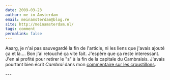 ```yaml
---
date: 2009-03-23
author: me in Amsterdam
email: meinamsterdam@blog.re
site: http://meinamsterdam.nl/
tags: comment
permalink: false
---
```


<p>
Aaarg, je n'ai pas sauvegardé la fin de l'article, ni les liens que j'avais ajouté ça et là.... Bon j'ai retouché ça vite fait. J'espère que ça reste interessant. J'en ai profité pour retirer le "s" à la fin de la capitale du Cambraisis. J'avais pourtant bien écrit <em>Cambrai</em> dans mon <a href="/les-oliebollen-ou-croustillons">commentaire sur les croustillons</a>.
</p>
---